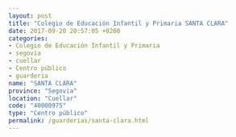```yaml
---
layout: post
title: "Colegio de Educación Infantil y Primaria SANTA CLARA"
date: 2017-09-20 20:57:05 +0200
categories:
- Colegio de Educación Infantil y Primaria
- segovia
- cuellar
- Centro público
- guarderia
name: "SANTA CLARA"
province: "Segovia"
location: "Cuellar"
code: "40000975"
type: "Centro público"
permalink: /guarderias/santa-clara.html
---
```


